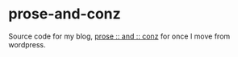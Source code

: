 prose-and-conz
==============

Source code for my blog, [prose :: and :: conz](http://proseand.co.nz) for once I move from wordpress.
